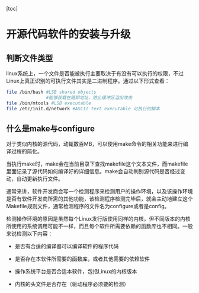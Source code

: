 

[toc]

# 开源代码软件的安装与升级

## 判断文件类型

linux系统上，一个文件是否能被执行主要取决于有没有可以执行的权限，不过Linux上真正识别的可执行文件其实是二进制程序。通过以下形式查看：

```bash
file /bin/bash #LSB shared objects
			   #能够装载在随即地址，防止缓冲区溢出攻击
file /bin/mtools #LSB executable
file /etc/init.d/network #ASCII text executable 可执行的脚本
```

## 什么是make与configure

对于类似内核的源代码，动辄数百MB，可以使用make命令的相关功能来进行编译过程的简化。

当执行make时，make会在当前目录下查找makefile这个文本文件，而makefile里面记录了源代码如何编译好的详细信息。make会自动判别源代码是否经过变动，自动更新执行文件。

通常来讲，软件开发商会写一个检测程序来检测用户的操作环境，以及该操作环境是否有软件开发商所需的其他功能，该检测程序检测完毕后，就会主动地建立这个Makefile规则文件，通常检测程序的文件名为configure或者是config。

检测操作环境的原因是虽然每个Linux发行版使用同样的内核，但不同版本的内核所使用的系统调用可能不一样，而且每个软件所需要依赖的函数库也不相同。一般来说检测以下内容：

- 是否有合适的编译器可以编译软件的程序代码

- 是否存在本软件所需要的函数库，或者其他需要的依赖软件

- 操作系统平台是否合适本软件，包括Linux的内核版本

- 内核的头文件是否存在（驱动程序必须要的检测）

  